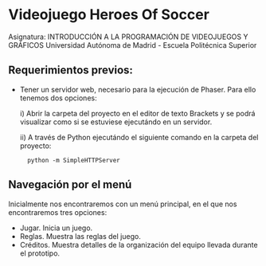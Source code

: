 Videojuego Heroes Of Soccer
===========================

Asignatura: INTRODUCCIÓN A LA PROGRAMACIÓN DE VIDEOJUEGOS Y GRÁFICOS
Universidad Autónoma de Madrid - Escuela Politécnica Superior

Requerimientos previos:
-----------------------

  - Tener un servidor web, necesario para la ejecución de Phaser. Para ello tenemos dos opciones:
  
      i) Abrir la carpeta del proyecto en el editor de texto Brackets y se podrá visualizar como si se estuviese ejecutándo en un servidor.
      
      ii) A través de Python ejecutándo el siguiente comando en la carpeta del proyecto:
        
          python -m SimpleHTTPServer
          
Navegación por el menú
----------------------

Inicialmente nos encontraremos con un menú principal, en el que nos encontraremos tres opciones:
  
   - Jugar. Inicia un juego.
   - Reglas. Muestra las reglas del juego.
   - Créditos. Muestra detalles de la organización del equipo llevada durante el prototipo.
